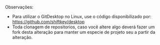 

Observações:

- Para utilizar o GitDesktop no Linux, use o código disponibilizado por: https://github.com/shiftkey/desktop
-  Toda clonagem de repositorios, caso você altere algo deverá fazer um fork desta alteração para manter um especie de projeto seu a partir da alteração.
